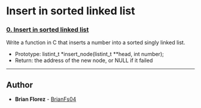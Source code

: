 # Insert in sorted linked list

### [0. Insert in sorted linked list](./0-insert_number.c)
Write a function in C that inserts a number into a sorted singly linked list.
* Prototype: listint_t *insert_node(listint_t **head, int number);
* Return: the address of the new node, or NULL if it failed
---
## Author
* **Brian Florez** - [BrianFs04](https://github.com/BrianFs04)
